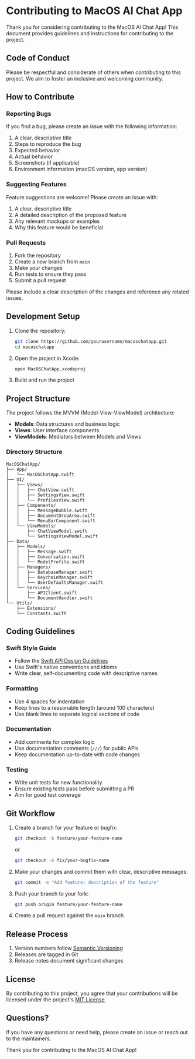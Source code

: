 # Contributing to MacOS AI Chat App

Thank you for considering contributing to the MacOS AI Chat App! This document provides guidelines and instructions for contributing to the project.

## Code of Conduct

Please be respectful and considerate of others when contributing to this project. We aim to foster an inclusive and welcoming community.

## How to Contribute

### Reporting Bugs

If you find a bug, please create an issue with the following information:

1. A clear, descriptive title
2. Steps to reproduce the bug
3. Expected behavior
4. Actual behavior
5. Screenshots (if applicable)
6. Environment information (macOS version, app version)

### Suggesting Features

Feature suggestions are welcome! Please create an issue with:

1. A clear, descriptive title
2. A detailed description of the proposed feature
3. Any relevant mockups or examples
4. Why this feature would be beneficial

### Pull Requests

1. Fork the repository
2. Create a new branch from `main`
3. Make your changes
4. Run tests to ensure they pass
5. Submit a pull request

Please include a clear description of the changes and reference any related issues.

## Development Setup

1. Clone the repository:
   ```bash
   git clone https://github.com/yourusername/macoschatapp.git
   cd macoschatapp
   ```

2. Open the project in Xcode:
   ```bash
   open MacOSChatApp.xcodeproj
   ```

3. Build and run the project

## Project Structure

The project follows the MVVM (Model-View-ViewModel) architecture:

- **Models**: Data structures and business logic
- **Views**: User interface components
- **ViewModels**: Mediators between Models and Views

### Directory Structure

```
MacOSChatApp/
├── App/
│   └── MacOSChatApp.swift
├── UI/
│   ├── Views/
│   │   ├── ChatView.swift
│   │   ├── SettingsView.swift
│   │   └── ProfilesView.swift
│   ├── Components/
│   │   ├── MessageBubble.swift
│   │   ├── DocumentDropArea.swift
│   │   └── MenuBarComponent.swift
│   └── ViewModels/
│       ├── ChatViewModel.swift
│       └── SettingsViewModel.swift
├── Data/
│   ├── Models/
│   │   ├── Message.swift
│   │   ├── Conversation.swift
│   │   └── ModelProfile.swift
│   ├── Managers/
│   │   ├── DatabaseManager.swift
│   │   ├── KeychainManager.swift
│   │   └── UserDefaultsManager.swift
│   └── Services/
│       ├── APIClient.swift
│       └── DocumentHandler.swift
└── Utils/
    ├── Extensions/
    └── Constants.swift
```

## Coding Guidelines

### Swift Style Guide

- Follow the [Swift API Design Guidelines](https://swift.org/documentation/api-design-guidelines/)
- Use Swift's native conventions and idioms
- Write clear, self-documenting code with descriptive names

### Formatting

- Use 4 spaces for indentation
- Keep lines to a reasonable length (around 100 characters)
- Use blank lines to separate logical sections of code

### Documentation

- Add comments for complex logic
- Use documentation comments (`///`) for public APIs
- Keep documentation up-to-date with code changes

### Testing

- Write unit tests for new functionality
- Ensure existing tests pass before submitting a PR
- Aim for good test coverage

## Git Workflow

1. Create a branch for your feature or bugfix:
   ```bash
   git checkout -b feature/your-feature-name
   ```
   or
   ```bash
   git checkout -b fix/your-bugfix-name
   ```

2. Make your changes and commit them with clear, descriptive messages:
   ```bash
   git commit -m "Add feature: description of the feature"
   ```

3. Push your branch to your fork:
   ```bash
   git push origin feature/your-feature-name
   ```

4. Create a pull request against the `main` branch

## Release Process

1. Version numbers follow [Semantic Versioning](https://semver.org/)
2. Releases are tagged in Git
3. Release notes document significant changes

## License

By contributing to this project, you agree that your contributions will be licensed under the project's [MIT License](LICENSE).

## Questions?

If you have any questions or need help, please create an issue or reach out to the maintainers.

Thank you for contributing to the MacOS AI Chat App!
